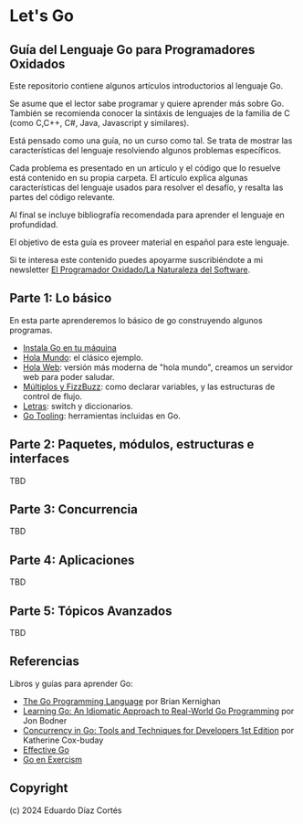 # Let's Go

## Guía del Lenguaje Go para Programadores Oxidados

Este repositorio contiene algunos artículos introductorios al lenguaje Go.

Se asume que el lector sabe programar y quiere aprender más sobre Go. También se recomienda conocer la sintáxis de lenguajes de la familia de C (como C,C++, C#, Java, Javascript y similares).

Está pensado como una guía, no un curso como tal. Se trata de mostrar las características del lenguaje resolviendo algunos problemas específicos. 
 
Cada problema es presentado en un artículo y el código que lo resuelve está contenido en su propia carpeta. El artículo explica algunas características del lenguaje usados para resolver el desafío, y resalta las partes del código relevante.

Al final se incluye bibliografía recomendada para aprender el lenguaje en profundidad.

El objetivo de esta guía es proveer material en español para este lenguaje. 

Si te interesa este contenido puedes apoyarme suscribiéndote a mi newsletter [El Programador Oxidado/La Naturaleza del Software](https://newsletter.lnds.net/s/el-programador-oxidado).


## Parte 1: Lo básico

En esta parte aprenderemos lo básico de go construyendo algunos programas.

- [Instala Go en tu máquina](/parte-1/Instala.md)
- [Hola Mundo](/parte-1/HolaMundo.md): el clásico ejemplo.
- [Hola Web](/parte-1/HolaWeb.md): versión más moderna de "hola mundo", creamos un servidor web para poder saludar.
- [Múltiplos y FizzBuzz](/parte-1/Multiplos.md): como declarar variables, y las estructuras de control de flujo.
- [Letras](/parte-1/Letras.md): switch y diccionarios.
- [Go Tooling](/parte-1/Tooling.md): herramientas incluidas en Go.


## Parte 2: Paquetes, módulos, estructuras e interfaces

TBD

## Parte 3: Concurrencia

TBD

## Parte 4: Aplicaciones 

TBD

## Parte 5: Tópicos Avanzados

TBD

## Referencias

Libros y guías para aprender Go:

- [The Go Programming Language](https://amzn.to/3Tzd802) por Brian Kernighan
- [Learning Go: An Idiomatic Approach to Real-World Go Programming](https://amzn.to/3VsAc2R) por Jon Bodner
- [Concurrency in Go: Tools and Techniques for Developers 1st Edition](https://amzn.to/3vn5LRe) por Katherine Cox-buday
- [Effective Go](https://go.dev/doc/effective_go)
- [Go en Exercism](https://exercism.org/tracks/go)


## Copyright

(c) 2024 Eduardo Díaz Cortés 
